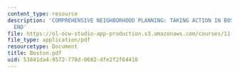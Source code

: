 ```yaml
---
content_type: resource
description: 'COMPREHENSIVE NEIGHBORHOOD PLANNING: TAKING ACTION IN BOSTON''S SOUTH
  END'
file: https://ol-ocw-studio-app-production.s3.amazonaws.com/courses/11-201-gateway-planning-action-fall-2002/53841da49572770d0682dfe2f2f64418_Boston.pdf
file_type: application/pdf
resourcetype: Document
title: Boston.pdf
uid: 53841da4-9572-770d-0682-dfe2f2f64418
---
```

